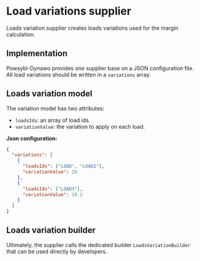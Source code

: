 # Load variations supplier
Loads variation supplier creates loads variations used for the margin calculation.

## Implementation
Powsybl-Dynawo provides one supplier base on a JSON configuration file.
All load variations should be written in a `variations` array.

## Loads variation model
The variation model has two attributes:
- `loadsIds`: an array of load ids.
- `variationValue`: the variation to apply on each load.

**Json configuration:**
```json
{
  "variations": [
    {
      "loadsIds": ["LOAD", "LOAD2"],
      "variationValue": 20
    },
    {
      "loadsIds": ["LOAD3"],
      "variationValue": 10.2
    }
  ]
}
```

## Loads variation builder
Ultimately, the supplier calls the dedicated builder `LoadsVariationBuilder` that can be used directly by developers.
